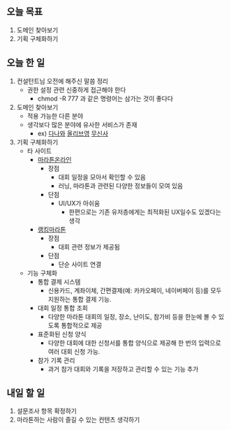 ## 오늘 목표
1. 도메인 찾아보기
2. 기획 구체화하기

## 오늘 한 일
1. 컨설턴트님 오전에 해주신 말씀 정리
    - 권한 설정 관련 신중하게 접근해야 한다
        - chmod -R 777 과 같은 명령어는 삼가는 것이 좋다다
2. 도메인 찾아보기
    - 적용 가능한 다른 분야
    - 생각보다 많은 분야에 유사한 서비스가 존재
        - ex) [다나와](https://www.danawa.com/) [올리브영](https://www.oliveyoung.co.kr/) [무신사](https://www.musinsa.com/) 
3. 기획 구체화하기
    - 타 사이트
        - [마라톤온라인](http://www.marathon.pe.kr/)
            - 장점
                - 대회 일정을 모아서 확인할 수 있음
                - 러닝, 마라톤과 관련된 다양한 정보들이 모여 있음
            - 단점
                - UI/UX가 아쉬움
                    - 한편으로는 기존 유저층에게는 최적화된 UX일수도 있겠다는 생각
        - [랭킹마라톤](https://rankingmarathon.com/products/local)
            - 장점
                - 대회 관련 정보가 제공됨
            - 단점
                - 단순 사이트 연결
    - 기능 구체화
        - 통합 결제 시스템
            - 신용카드, 계좌이체, 간편결제(예: 카카오페이, 네이버페이 등)를 모두 지원하는 통합 결제 기능.
        - 대회 일정 통합 조회
            - 다양한 마라톤 대회의 일정, 장소, 난이도, 참가비 등을 한눈에 볼 수 있도록 통합적으로 제공
        - 표준화된 신청 양식
            - 다양한 대회에 대한 신청서를 통합 양식으로 제공해 한 번의 입력으로 여러 대회 신청 가능.
        - 참가 기록 관리
            - 과거 참가 대회와 기록을 저장하고 관리할 수 있는 기능 추가

## 내일 할 일
1. 설문조사 항목 확정하기
2. 마라톤하는 사람이 즐길 수 있는 컨텐츠 생각하기